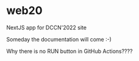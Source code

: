 # web20
NextJS app for DCCN'2022 site

Someday the documentation will come :-)

Why there is no RUN button in GitHub Actions????
